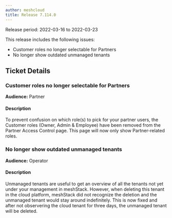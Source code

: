 ```yaml
---
author: meshcloud
title: Release 7.114.0
---
```


Release period: 2022-03-16 to 2022-03-23

This release includes the following issues:
* Customer roles no longer selectable for Partners
* No longer show outdated unmanaged tenants
<!--truncate-->

## Ticket Details
### Customer roles no longer selectable for Partners
**Audience:** Partner


#### Description
To prevent confusion on which role(s) to pick for your partner users, the Customer roles (Owner, Admin & Employee)
have been removed from the Partner Access Control page. This page will now only show Partner-related roles.

### No longer show outdated unmanaged tenants
**Audience:** Operator


#### Description
Unmanaged tenants are useful to get an overview of all the tenants not yet under your management in meshStack.
However, when deleting this tenant in the cloud platform, meshStack did not recognize the deletion and the
unmanaged tenant would stay around indefinitely. This is now fixed and after not observering the cloud tenant
for three days, the unmanaged tenant will be deleted.

